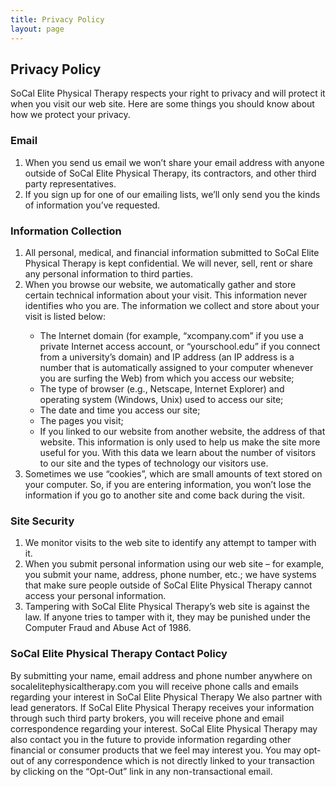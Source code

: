 ```yaml
---
title: Privacy Policy
layout: page
---
```


<!-- Privacy Policy Page -->
  <section id="privacy-policy">
      <div class="container">
          <div class="row">
              <div class="col-lg-12">
                  <h2 class="section-heading">Privacy Policy</h2>
                  <p>SoCal Elite Physical Therapy respects your right to privacy and will protect it when you visit our web site. Here are some things you should know about how we protect your privacy.</p>
                  <h3 class="section-subheading text-muted">Email</h3>
                    <ol>
                      <li>When you send us email we won’t share your email address with anyone outside of SoCal Elite Physical Therapy, its contractors, and other third party representatives.</li>
                      <li>If you sign up for one of our emailing lists, we’ll only send you the kinds of information you’ve requested.</li>
                    </ol>
                  <h3 class="section-subheading text-muted">Information Collection</h3>
                    <ol>
                      <li>All personal, medical, and financial information submitted to SoCal Elite Physical Therapy is kept confidential. We will never, sell, rent or share any personal information to third parties.</li>
                      <li>When you browse our website, we automatically gather and store certain technical information about your visit. This information never identifies who you are. The information we collect and store about your visit is listed below:</li>
                        <ul>
                          <li>The Internet domain (for example, “xcompany.com” if you use a private Internet access account, or “yourschool.edu” if you connect from a university’s domain) and IP address (an IP address is a number that is automatically assigned to your computer whenever you are surfing the Web) from which you access our website;</li>
                          <li>The type of browser (e.g., Netscape, Internet Explorer) and operating system (Windows, Unix) used to access our site;</li>
                          <li>The date and time you access our site;</li>
                          <li>The pages you visit;</li>
                          <li>If you linked to our website from another website, the address of that website. This information is only used to help us make the site more useful for you. With this data we learn about the number of visitors to our site and the types of technology our visitors use.</li>
                        </ul>
                      <li>Sometimes we use “cookies”, which are small amounts of text stored on your computer. So, if you are entering information, you won’t lose the information if you go to another site and come back during the visit.</li>
                    </ol>
                    <h3 class="section-subheading text-muted">Site Security</h3>
                      <ol>
                        <li>We monitor visits to the web site to identify any attempt to tamper with it.</li>
                        <li>When you submit personal information using our web site – for example, you submit your name, address, phone number, etc.; we have systems that make sure people outside of SoCal Elite Physical Therapy cannot access your personal information.</li>
                        <li>Tampering with SoCal Elite Physical Therapy’s web site is against the law. If anyone tries to tamper with it, they may be punished under the Computer Fraud and Abuse Act of 1986.</li>
                      </ol>
                    <h3 class="section-subheading text-muted">SoCal Elite Physical Therapy Contact Policy</h3>
                      <p>By submitting your name, email address and phone number anywhere on socalelitephysicaltherapy.com you will receive phone calls and emails regarding your interest in SoCal Elite Physical Therapy We also partner with lead generators. If SoCal Elite Physical Therapy receives your information through such third party brokers, you will receive phone and email correspondence regarding your interest. SoCal Elite Physical Therapy may also contact you in the future to provide information regarding other financial or consumer products that we feel may interest you. You may opt-out of any correspondence which is not directly linked to your transaction by clicking on the “Opt-Out” link in any non-transactional email.</p>
              </div>
          </div>
      </div>
  </section>
